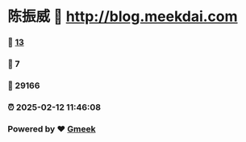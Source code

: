 # 陈振威 :link: http://blog.meekdai.com 
### :page_facing_up: [13](http://blog.meekdai.com/tag.html) 
### :speech_balloon: 7 
### :hibiscus: 29166 
### :alarm_clock: 2025-02-12 11:46:08 
### Powered by :heart: [Gmeek](https://github.com/Meekdai/Gmeek)

